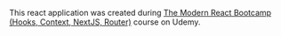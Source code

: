This react application was created during <a href="https://www.udemy.com/course/modern-react-bootcamp/" target="_blank">The Modern React Bootcamp (Hooks, Context, NextJS, Router)</a> course on Udemy.
